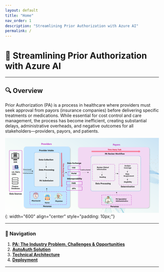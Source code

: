 ```yaml
---
layout: default
title: "Home"
nav_order: 1
description: "Streamlining Prior Authorization with Azure AI"
permalink: /
---
```


# 🚀 **Streamlining Prior Authorization with Azure AI** 

---

## 🔍 Overview  

Prior Authorization (PA) is a process in healthcare where providers must seek approval from payors (insurance companies) before delivering specific treatments or medications. While essential for cost control and care management, the process has become inefficient, creating substantial delays, administrative overheads, and negative outcomes for all stakeholders—providers, payors, and patients.

![PA Workflow](./images/paworflow.png){: width="600" align="center" style="padding: 10px;"}

---

### 🌟 Navigation  

1. **[PA: The Industry Problem, Challenges & Opportunities](challenges.md)**
2. **[AutoAuth Solution](autoauth_solution.md)**  
3. **[Technical Architecture](technical_architecture.md)**  
4. **[Deployment](deployment.md)**  

---